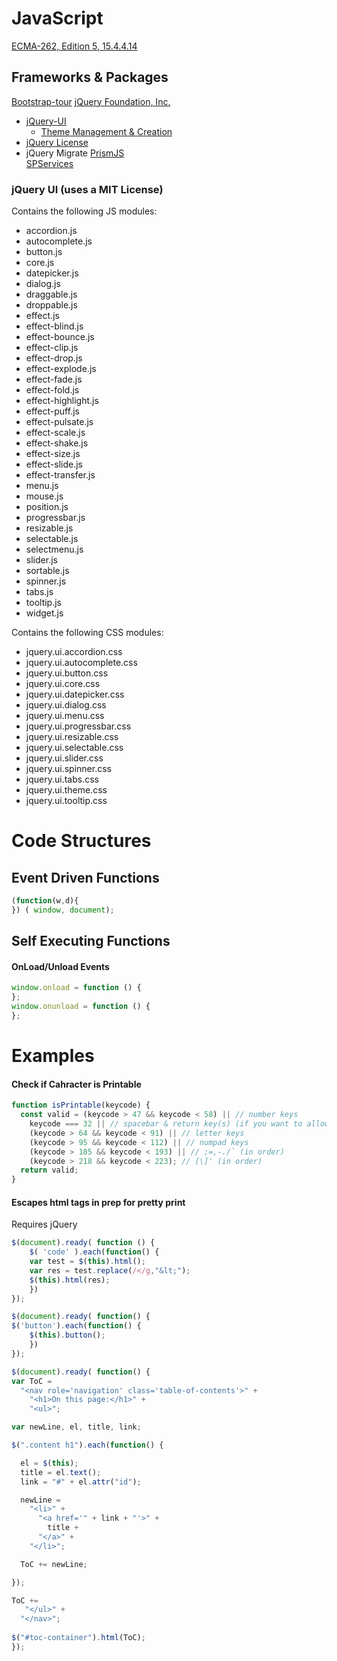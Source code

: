 # JavaScript

[ECMA-262, Edition 5, 15.4.4.14](http://es5.github.io/#x15.4.4.14)

## Frameworks & Packages
[Bootstrap-tour](http://bootstraptour.com/)
[jQuery Foundation, Inc.](https://jquery.org)
  - [jQuery-UI](http://jqueryui.com) 
    - [Theme Management & Creation](http://jqueryui.com/themeroller/)
  - [jQuery License](https://jquery.org/license)
  - jQuery Migrate
[PrismJS](http://prismjs.com/)  
[SPServices](http://spservices.codeplex.com)

### jQuery UI (uses a MIT License)
Contains the following JS modules:
  - accordion.js
  - autocomplete.js
  - button.js
  - core.js
  - datepicker.js
  - dialog.js
  - draggable.js
  - droppable.js
  - effect.js
  - effect-blind.js
  - effect-bounce.js
  - effect-clip.js
  - effect-drop.js
  - effect-explode.js
  - effect-fade.js
  - effect-fold.js
  - effect-highlight.js
  - effect-puff.js
  - effect-pulsate.js
  - effect-scale.js
  - effect-shake.js
  - effect-size.js
  - effect-slide.js
  - effect-transfer.js
  - menu.js
  - mouse.js
  - position.js
  - progressbar.js
  - resizable.js
  - selectable.js
  - selectmenu.js
  - slider.js
  - sortable.js
  - spinner.js
  - tabs.js
  - tooltip.js
  - widget.js

Contains the following CSS modules:
  -  jquery.ui.accordion.css
  -  jquery.ui.autocomplete.css
  -  jquery.ui.button.css
  -  jquery.ui.core.css
  -  jquery.ui.datepicker.css
  -  jquery.ui.dialog.css
  -  jquery.ui.menu.css
  -  jquery.ui.progressbar.css
  -  jquery.ui.resizable.css
  -  jquery.ui.selectable.css
  -  jquery.ui.slider.css
  -  jquery.ui.spinner.css
  -  jquery.ui.tabs.css
  -  jquery.ui.theme.css
  -  jquery.ui.tooltip.css

# Code Structures

## Event Driven Functions
```javascript
(function(w,d){
}) ( window, document);
```

## Self Executing Functions

#### OnLoad/Unload Events
```javascript
window.onload = function () {
};
window.onunload = function () {
};
```

# Examples

#### Check if Cahracter is Printable
```javascript
function isPrintable(keycode) {
  const valid = (keycode > 47 && keycode < 58) || // number keys
    keycode === 32 || // spacebar & return key(s) (if you want to allow carriage returns)
    (keycode > 64 && keycode < 91) || // letter keys
    (keycode > 95 && keycode < 112) || // numpad keys
    (keycode > 185 && keycode < 193) || // ;=,-./` (in order)
    (keycode > 218 && keycode < 223); // [\]' (in order)
  return valid;
}
```

#### Escapes html tags in prep for pretty print
Requires jQuery
```javascript
$(document).ready( function () {
	$( 'code' ).each(function() {
	var test = $(this).html();
	var res = test.replace(/</g,"&lt;");
	$(this).html(res);
	})
});

$(document).ready( function() { 
$('button').each(function() {
	$(this).button();
	})
});

$(document).ready( function() { 
var ToC =
  "<nav role='navigation' class='table-of-contents'>" +
    "<h1>On this page:</h1>" +
    "<ul>";

var newLine, el, title, link;

$(".content h1").each(function() {

  el = $(this);
  title = el.text();
  link = "#" + el.attr("id");

  newLine =
    "<li>" +
      "<a href='" + link + "'>" +
        title +
      "</a>" +
    "</li>";

  ToC += newLine;

});

ToC +=
   "</ul>" +
  "</nav>";
  
$("#toc-container").html(ToC);
});
```

